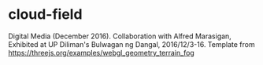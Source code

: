 # cloud-field
Digital Media (December 2016). Collaboration with Alfred Marasigan, Exhibited at UP Diliman's Bulwagan ng Dangal, 2016/12/3-16.  Template from https://threejs.org/examples/webgl_geometry_terrain_fog
